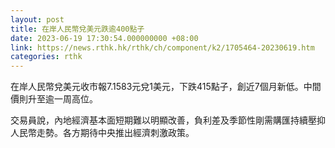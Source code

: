 ```yaml
---
layout: post
title: 在岸人民幣兌美元跌逾400點子
date: 2023-06-19 17:30:54.000000000 +08:00
link: https://news.rthk.hk/rthk/ch/component/k2/1705464-20230619.htm
categories: rthk
---
```


在岸人民幣兌美元收市報7.1583元兌1美元，下跌415點子，創近7個月新低。中間價則升至逾一周高位。

交易員說，內地經濟基本面短期難以明顯改善，負利差及季節性剛需購匯持續壓抑人民幣走勢。各方期待中央推出經濟刺激政策。
